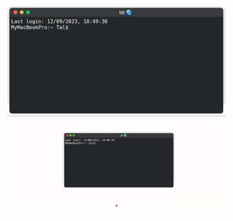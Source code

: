 <p align="center">
  <img src="screenshot_2.gif" alt="animated" />
  <img src="screenshot.gif" alt="animated" />
</p>
